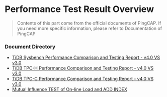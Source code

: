 # Performance Test Result Overview
> Contents of this part come from the official documents of PingCAP. If you need more specific information, please refer to Documentation of PingCAP

### Document Directory
- [TiDB Sysbench Performance Comparison and Testing Report - v4.0 VS v3.0](https://docs.pingcap.com/zh/tidb/v4.0/benchmark-sysbench-v4-vs-v3) 
- [TiDB TPC-H Performance Comparison and Testing Report - v4.0 VS v3.0](https://docs.pingcap.com/zh/tidb/v4.0/v4.0-performance-benchmarking-with-tpch)
- [TiDB TPC-C Performance Comparison and Testing Report - v4.0 VS v3.0](https://docs.pingcap.com/zh/tidb/v4.0/v4.0-performance-benchmarking-with-tpcc)
- [Mutual Influence TEST of On-line Load and ADD INDEX](https://docs.pingcap.com/zh/tidb/v4.0/online-workloads-and-add-index-operations)
